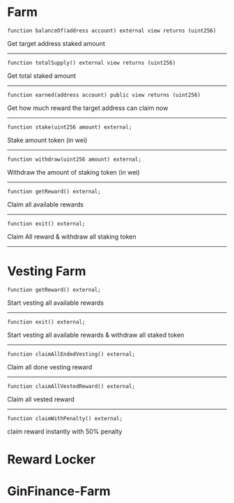 # Farm

```
function balanceOf(address account) external view returns (uint256)
```

Get target address staked amount

---

```
function totalSupply() external view returns (uint256)
```

Get total staked amount

---


```
function earned(address account) public view returns (uint256)
```

Get how much reward the target address can claim now


---

```
function stake(uint256 amount) external;
```

Stake amount token (in wei)

---

```
function withdraw(uint256 amount) external;
```
Withdraw the amount of staking token (in wei)

---

```
function getReward() external;
```

Claim all available rewards

---

```
function exit() external;
```

Claim All reward & withdraw all staking token

---

# Vesting Farm

```
function getReward() external;
```

Start vesting all available rewards

---

```
function exit() external;
```

Start vesting all available rewards & withdraw all staked token

---

```
function claimAllEndedVesting() external;
```

Claim all done vesting reward

---

```
function claimAllVestedReward() external;
```

Claim all vested reward

---

```
function claimWithPenalty() external;
```

claim reward instantly with 50% penalty

# Reward Locker

# GinFinance-Farm
